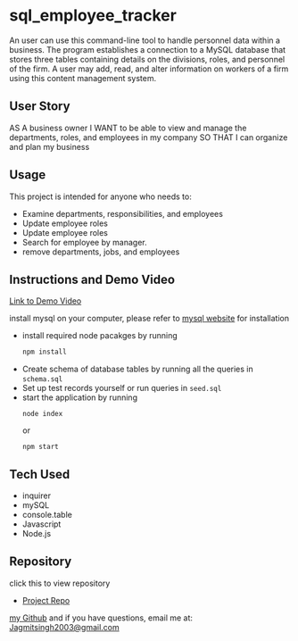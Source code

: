 # sql_employee_tracker
An user can use this command-line tool to handle personnel data within a business. The program establishes a connection to a MySQL database that stores three tables containing details on the divisions, roles, and personnel of the firm. A user may add, read, and alter information on workers of a firm using this content management system.

## User Story
AS A business owner
I WANT to be able to view and manage the departments, roles, and employees in my company
SO THAT I can organize and plan my business

## Usage
This project is intended for anyone who needs to:
- Examine departments, responsibilities, and employees
- Update employee roles 
- Update employee roles 
- Search for employee by manager.
- remove departments, jobs, and employees 

## Instructions and Demo Video 



[Link to Demo Video](https://www.youtube.com/watch?v=N6UrWjTJ-bE&ab_channel=JagCheema)


install mysql on your computer, please refer to [mysql website](https://www.mysql.com/downloads/) for installation
- install required node pacakges by running
    ```bash
    npm install
    ```
- Create schema of database tables by running all the queries in ```schema.sql```
- Set up test records yourself or run queries in ```seed.sql```
- start the application by running
    ```
    node index
    ```
    or
    ```
    npm start
    ```

## Tech Used
- inquirer
- mySQL
- console.table
- Javascript
- Node.js

## Repository

click this to view repository
  - [Project Repo](https://github.com/007jag/sql_employee_tracker)


 [my Github](https://github.com/dashboard) and if you have questions, email me at: Jagmitsingh2003@gmail.com
